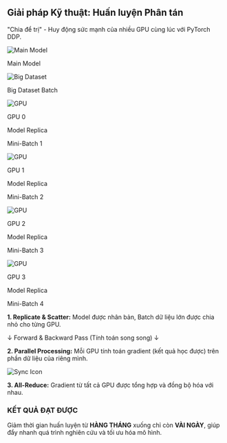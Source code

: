 <!--
  Slide này là một bản trình bày trực quan về cách DDP hoạt động.
  - Mỗi bước của quy trình DDP sẽ xuất hiện tuần tự dưới dạng fragment.
  - Sử dụng các icon và đường nét để tạo ra một flowchart sống động.
-->
<section 
  data-background-image="/images/backgrounds/agenda-bg.png" 
  data-background-opacity="1"
  class="h-full"
>
  <div class="w-full h-full flex flex-col justify-center items-center">
    <h2 class="!text-7xl mb-4 text-center text-white font-extrabold drop-shadow-lg">Giải pháp Kỹ thuật: <strong class="!text-tech-highlight drop-shadow-lg">Huấn luyện Phân tán</strong></h2>
    <p class="text-xl md:text-2xl mb-10 text-center text-white font-semibold drop-shadow-lg">"Chia để trị" - Huy động sức mạnh của nhiều GPU cùng lúc với PyTorch DDP.</p>
    <div class="w-full max-w-9xl mx-auto flex flex-col items-center">
      <!-- Sơ đồ DDP -->
      <div class="w-full relative flex flex-col items-center">
      <!-- 1. Model & Data Ban đầu -->
      <div class="flex items-center space-x-8 mb-6">
      <div class="text-center fragment" data-fragment-index="1">
      <img src="images/icons/icon-model.png" class="h-20 w-20 drop-shadow-xl ml-5" alt="Main Model"/>
      <p class="mt-2 text-xl text-white font-bold">Main Model</p>
      </div>
      <div class="text-center fragment" data-fragment-index="2">
      <img src="images/icons/icon-database.png" class="h-20 w-20 drop-shadow-xl ml-10" alt="Big Dataset"/>
      <p class="mt-2 text-xl text-white font-bold">Big Dataset Batch</p>
      </div>
      </div>
      <!-- 2. Replicate & Scatter -->
      <div class="w-full grid grid-cols-1 md:grid-cols-4 gap-6 mt-6">
      <!-- GPU 0 -->
      <div class="fragment" data-fragment-index="3">
      <div class="bg-gray-800/90 p-3 rounded-lg border border-gray-600 flex flex-col items-center shadow-lg">
        <img src="images/icons/icon-gpu.png" class="h-24 w-24 drop-shadow" alt="GPU"/>
        <p class="font-bold text-yellow-400 text-4xl">GPU 0</p>
        <div class="mt-3 p-2 bg-gray-900 rounded w-full text-center">
        <p class="text-2xl text-white font-semibold">Model Replica</p>
        <p class="text-2xl text-blue-400 mt-2 font-bold">Mini-Batch 1</p>
        </div>
      </div>
      </div>
      <!-- GPU 1 -->
      <div class="fragment" data-fragment-index="3">
      <div class="bg-gray-800/90 p-3 rounded-lg border border-gray-600 flex flex-col items-center shadow-lg">
        <img src="images/icons/icon-gpu.png" class="h-24 w-24 drop-shadow" alt="GPU"/>
        <p class="font-bold text-green-400 text-4xl">GPU 1</p>
        <div class="mt-3 p-2 bg-gray-900 rounded w-full text-center">
        <p class="text-2xl text-white font-semibold">Model Replica</p>
        <p class="text-2xl text-green-400 mt-2 font-bold">Mini-Batch 2</p>
        </div>
      </div>
      </div>
      <!-- GPU 2 -->
      <div class="fragment" data-fragment-index="3">
      <div class="bg-gray-800/90 p-3 rounded-lg border border-gray-600 flex flex-col items-center shadow-lg">
        <img src="images/icons/icon-gpu.png" class="h-24 w-24 drop-shadow" alt="GPU"/>
        <p class="font-bold text-yellow-400 text-4xl">GPU 2</p>
        <div class="mt-3 p-2 bg-gray-900 rounded w-full text-center">
        <p class="text-2xl text-white font-semibold">Model Replica</p>
        <p class="text-2xl text-yellow-400 mt-2 font-bold">Mini-Batch 3</p>
        </div>
      </div>
      </div>
      <!-- GPU 3 -->
      <div class="fragment" data-fragment-index="3">
      <div class="bg-gray-800/90 p-3 rounded-lg border border-gray-600 flex flex-col items-center shadow-lg">
        <img src="images/icons/icon-gpu.png" class="h-24 w-24 drop-shadow" alt="GPU"/>
        <p class="font-bold text-red-400 text-4xl">GPU 3</p>
        <div class="mt-3 p-2 bg-gray-900 rounded w-full text-center">
        <p class="text-2xl text-white font-semibold">Model Replica</p>
        <p class="text-2xl text-red-400 mt-2 font-bold">Mini-Batch 4</p>
        </div>
      </div>
      </div>
      </div>
      <!-- Chú thích cho bước 2 -->
      <p class="fragment text-center italic mt-4 text-white font-semibold text-2xl" data-fragment-index="3">
      <strong>1. Replicate & Scatter:</strong> Model được nhân bản, Batch dữ liệu lớn được chia nhỏ cho từng GPU.
      </p>
      <!-- 3. Forward/Backward Pass -->
      <div class="fragment my-4" data-fragment-index="4">
      <p class="text-2xl text-center">
      <span class="text-tech-highlight font-bold drop-shadow">&darr; Forward & Backward Pass (Tính toán song song) &darr;</span>
      </p>
      <p class="text-center italic mt-3 text-white font-semibold text-2xl">
      <strong>2. Parallel Processing:</strong> Mỗi GPU tính toán gradient (kết quả học được) trên phần dữ liệu của riêng mình.
      </p>
      </div>
      <!-- 4. All-Reduce -->
      <div class="fragment w-full flex flex-col items-center" data-fragment-index="5">
      <img src="images/icons/icon-sync.png" class="h-20 w-20 drop-shadow-xl" alt="Sync Icon"/>
      <p class="text-center italic mt-3 text-white font-semibold text-2xl">
      <strong>3. All-Reduce:</strong> Gradient từ tất cả GPU được tổng hợp và đồng bộ hóa với nhau.
      </p>
      </div>
      </div>
      <!-- KẾT QUẢ -->
      <div class="fragment mt-10 bg-green-900/90 border-l-4 border-green-400 text-white p-6 rounded-r-lg w-full md:w-2/3 shadow-2xl" data-fragment-index="6">
      <h3 class="font-bold text-3xl mb-3 text-green-300 drop-shadow">KẾT QUẢ ĐẠT ĐƯỢC</h3>
      <p class="text-2xl font-semibold">Giảm thời gian huấn luyện từ <strong class="!text-red-400 line-through">HÀNG THÁNG</strong> xuống chỉ còn <strong class="!text-green-300">VÀI NGÀY</strong>, giúp đẩy nhanh quá trình nghiên cứu và tối ưu hóa mô hình.</p>
      </div>
    </div>
    </div>
    </section>
